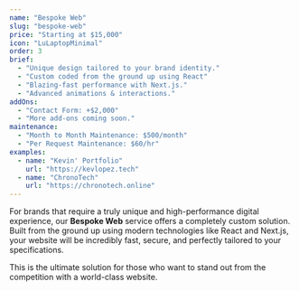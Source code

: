 ```yaml
---
name: "Bespoke Web"
slug: "bespoke-web"
price: "Starting at $15,000"
icon: "LuLaptopMinimal"
order: 3
brief:
  - "Unique design tailored to your brand identity."
  - "Custom coded from the ground up using React"
  - "Blazing-fast performance with Next.js."
  - "Advanced animations & interactions."
addOns:
  - "Contact Form: +$2,000"
  - "More add-ons coming soon."
maintenance:
  - "Month to Month Maintenance: $500/month"
  - "Per Request Maintenance: $60/hr"
examples:
  - name: "Kevin' Portfolio"
    url: "https://kevlopez.tech"
  - name: "ChronoTech"
    url: "https://chronotech.online"
---
```


For brands that require a truly unique and high-performance digital experience, our **Bespoke Web** service offers a completely custom solution. Built from the ground up using modern technologies like React and Next.js, your website will be incredibly fast, secure, and perfectly tailored to your specifications.

This is the ultimate solution for those who want to stand out from the competition with a world-class website.
